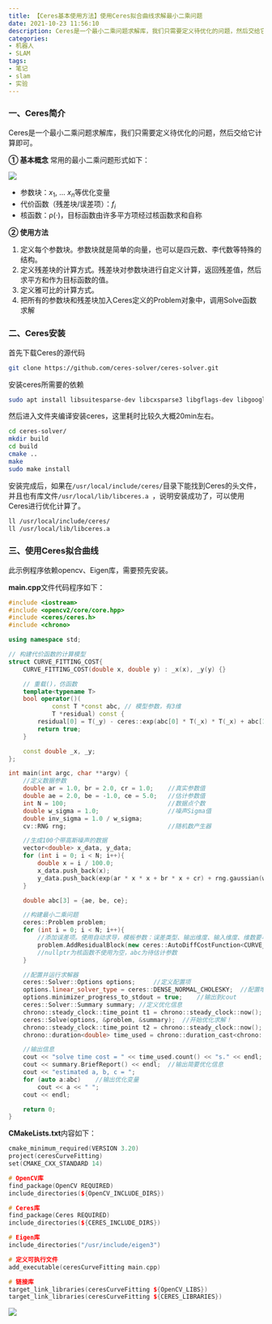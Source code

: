```yaml
---
title: 【Ceres基本使用方法】使用Ceres拟合曲线求解最小二乘问题
date: 2021-10-23 11:56:10
description: Ceres是一个最小二乘问题求解库，我们只需要定义待优化的问题，然后交给它计算即可。使用方法：1. 定义每个参数块。参数块就是简单的向量，也可以是四元数、李代数等特殊的结构……
categories:
- 机器人
- SLAM
tags:
- 笔记
- slam
- 实验
---
```





### 一、Ceres简介
Ceres是一个最小二乘问题求解库，我们只需要定义待优化的问题，然后交给它计算即可。

**① 基本概念**
常用的最小二乘问题形式如下：



![](https://gitee.com/huffiema/pictures/raw/master/image/202112232017086-ceres-introduction-1.png)



* 参数块：$x_1$, ... $x_n$等优化变量
* 代价函数（残差块/误差项）：$f_i$
* 核函数：ρ(·)，目标函数由许多平方项经过核函数求和自称

**② 使用方法**
1. 定义每个参数块。参数块就是简单的向量，也可以是四元数、李代数等特殊的结构。
2. 定义残差块的计算方式。残差块对参数块进行自定义计算，返回残差值，然后求平方和作为目标函数的值。
3. 定义雅可比的计算方式。
4. 把所有的参数块和残差块加入Ceres定义的Problem对象中，调用Solve函数求解

### 二、Ceres安装
首先下载Ceres的源代码
```bash
git clone https://github.com/ceres-solver/ceres-solver.git
```
安装ceres所需要的依赖
```bash
sudo apt install libsuitesparse-dev libcxsparse3 libgflags-dev libgoogle-glog-dev libgtest-dev
```
然后进入文件夹编译安装ceres，这里耗时比较久大概20min左右。
```bash
cd ceres-solver/
mkdir build
cd build
cmake ..
make
sudo make install
```

安装完成后，如果在`/usr/local/include/ceres/`目录下能找到Ceres的头文件，并且也有库文件`/usr/local/lib/libceres.a `，说明安装成功了，可以使用Ceres进行优化计算了。
```bash
ll /usr/local/include/ceres/
ll /usr/local/lib/libceres.a 
```

### 三、使用Ceres拟合曲线
此示例程序依赖opencv、Eigen库，需要预先安装。

**main.cpp**文件代码程序如下：
```cpp
#include <iostream>
#include <opencv2/core/core.hpp>
#include <ceres/ceres.h>
#include <chrono>

using namespace std;

// 构建代价函数的计算模型
struct CURVE_FITTING_COST{
    CURVE_FITTING_COST(double x, double y) : _x(x), _y(y) {}

    // 重载()，仿函数
    template<typename T>
    bool operator()(
            const T *const abc, // 模型参数，有3维
            T *residual) const {
        residual[0] = T(_y) - ceres::exp(abc[0] * T(_x) * T(_x) + abc[1] * T(_x) + abc[2]); // y-exp(ax^2+bx+c)
        return true;
    }

    const double _x, _y;
};

int main(int argc, char **argv) {
    //定义数据参数
    double ar = 1.0, br = 2.0, cr = 1.0;    //真实参数值
    double ae = 2.0, be = -1.0, ce = 5.0;   //估计参数值
    int N = 100;                            //数据点个数
    double w_sigma = 1.0;                   //噪声Sigma值
    double inv_sigma = 1.0 / w_sigma;
    cv::RNG rng;                            //随机数产生器

    //生成100个带高斯噪声的数据
    vector<double> x_data, y_data;
    for (int i = 0; i < N; i++){
        double x = i / 100.0;
        x_data.push_back(x);
        y_data.push_back(exp(ar * x * x + br * x + cr) + rng.gaussian(w_sigma * w_sigma));
    }

    double abc[3] = {ae, be, ce};

    //构建最小二乘问题
    ceres::Problem problem;
    for (int i = 0; i < N; i++){
        //添加误差项。使用自动求导，模板参数：误差类型、输出维度、输入维度、维数要与前面struct中一致
        problem.AddResidualBlock(new ceres::AutoDiffCostFunction<CURVE_FITTING_COST, 1, 3>(new CURVE_FITTING_COST(x_data[i], y_data[i])),nullptr,abc);
        //nullptr为核函数不使用为空，abc为待估计参数
    }

    //配置并运行求解器
    ceres::Solver::Options options;     //定义配置项
    options.linear_solver_type = ceres::DENSE_NORMAL_CHOLESKY;  //配置增量方程的解法
    options.minimizer_progress_to_stdout = true;    //输出到cout
    ceres::Solver::Summary summary; //定义优化信息
    chrono::steady_clock::time_point t1 = chrono::steady_clock::now();  //计时：求解开始时间
    ceres::Solve(options, &problem, &summary);  //开始优化求解！
    chrono::steady_clock::time_point t2 = chrono::steady_clock::now();  //计时：求解结束时间
    chrono::duration<double> time_used = chrono::duration_cast<chrono::duration<double>>(t2 - t1);  //计算求解耗时

    //输出信息
    cout << "solve time cost = " << time_used.count() << "s." << endl;  //输出求解耗时
    cout << summary.BriefReport() << endl;  //输出简要优化信息
    cout << "estimated a, b, c = ";
    for (auto a:abc)    //输出优化变量
        cout << a << " ";
    cout << endl;

    return 0;
}
```

**CMakeLists.txt**内容如下：
```cpp
cmake_minimum_required(VERSION 3.20)
project(ceresCurveFitting)
set(CMAKE_CXX_STANDARD 14)

# OpenCV库
find_package(OpenCV REQUIRED)
include_directories(${OpenCV_INCLUDE_DIRS})

# Ceres库
find_package(Ceres REQUIRED)
include_directories(${CERES_INCLUDE_DIRS})

# Eigen库
include_directories("/usr/include/eigen3")

# 定义可执行文件
add_executable(ceresCurveFitting main.cpp)

# 链接库
target_link_libraries(ceresCurveFitting ${OpenCV_LIBS})
target_link_libraries(ceresCurveFitting ${CERES_LIBRARIES})
```



![](https://gitee.com/huffiema/pictures/raw/master/image/202112232017359-ceres-introduction-2.png)

